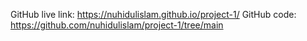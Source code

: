 GitHub live link: https://nuhidulislam.github.io/project-1/
GitHub code: https://github.com/nuhidulislam/project-1/tree/main 
